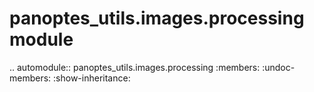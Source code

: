 panoptes\_utils.images.processing module
========================================

.. automodule:: panoptes_utils.images.processing
    :members:
    :undoc-members:
    :show-inheritance:
